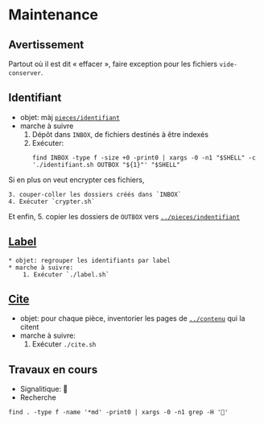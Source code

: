 # Maintenance

## Avertissement

Partout où il est dit « effacer »,  faire exception pour les fichiers `vide-conserver`.

## Identifiant

* objet: màj [`pieces/identifiant`](../pieces/identifiant)
* marche à suivre
    1. Dépôt dans `INBOX`, de fichiers destinés à être indexés 
    2. Exécuter: 
       ```
       find INBOX -type f -size +0 -print0 | xargs -0 -n1 "$SHELL" -c './identifiant.sh OUTBOX "${1}"' "$SHELL"
       ```
Si en plus on veut encrypter ces fichiers, 

    3. couper-coller les dossiers créés dans `INBOX`
    4. Exécuter `crypter.sh`
Et enfin,
    5. copier les dossiers de `OUTBOX` vers [`../pieces/indentifiant`](../pieces/indentifiant)

## [Label](../pieces/label)
    * objet: regrouper les identifiants par label
    * marche à suivre:
        1. Exécuter `./label.sh`

## [Cite](../pieces/cite.md)
* objet: pour chaque pièce, inventorier les pages de [`../contenu`](../contenu) qui la citent
* marche à suivre:
    1. Exécuter `./cite.sh`

## Travaux en cours

* Signalitique: 🚧
* Recherche
```
find . -type f -name '*md' -print0 | xargs -0 -n1 grep -H '🚧'
```
